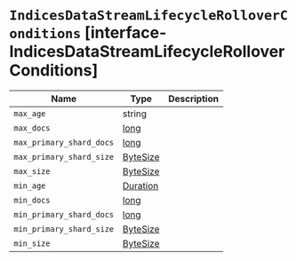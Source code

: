 # `IndicesDataStreamLifecycleRolloverConditions` [interface-IndicesDataStreamLifecycleRolloverConditions]

| Name | Type | Description |
| - | - | - |
| `max_age` | string | &nbsp; |
| `max_docs` | [long](./long.md) | &nbsp; |
| `max_primary_shard_docs` | [long](./long.md) | &nbsp; |
| `max_primary_shard_size` | [ByteSize](./ByteSize.md) | &nbsp; |
| `max_size` | [ByteSize](./ByteSize.md) | &nbsp; |
| `min_age` | [Duration](./Duration.md) | &nbsp; |
| `min_docs` | [long](./long.md) | &nbsp; |
| `min_primary_shard_docs` | [long](./long.md) | &nbsp; |
| `min_primary_shard_size` | [ByteSize](./ByteSize.md) | &nbsp; |
| `min_size` | [ByteSize](./ByteSize.md) | &nbsp; |
